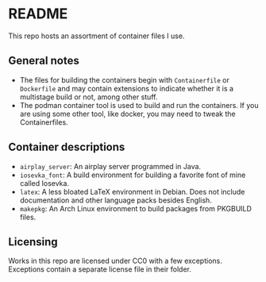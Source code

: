 # README

This repo hosts an assortment of container files I use.

## General notes

- The files for building the containers begin with `Containerfile` or
  `Dockerfile` and may contain extensions to indicate whether it is a
  multistage build or not, among other stuff.
- The podman container tool is used to build and run the containers. If you
  are using some other tool, like docker, you may need to tweak the
  Containerfiles.

## Container descriptions

- `airplay_server`: An airplay server programmed in Java.
- `iosevka_font`: A build environment for building a favorite font of mine
  called Iosevka.
- `latex`: A less bloated LaTeX environment in Debian. Does not include
  documentation and other language packs besides English.
- `makepkg`: An Arch Linux environment to build packages from PKGBUILD files.

## Licensing

Works in this repo are licensed under CC0 with a few exceptions. Exceptions
contain a separate license file in their folder.
